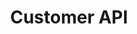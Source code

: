 ---
title: "Customer API"
type: "api-reference"
version: "0.2"
dev_preview: false
desc: "Join the conversation as a customer or build your own backend chat client."
color: "#4484e7"
---